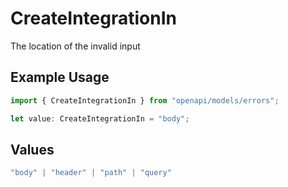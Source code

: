 # CreateIntegrationIn

The location of the invalid input

## Example Usage

```typescript
import { CreateIntegrationIn } from "openapi/models/errors";

let value: CreateIntegrationIn = "body";
```

## Values

```typescript
"body" | "header" | "path" | "query"
```